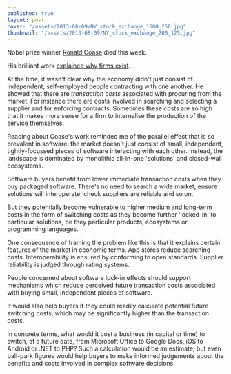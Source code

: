 ```yaml
---
published: true
layout: post
cover: "/assets/2013-08-09/NY_stock_exchange_1600_250.jpg"
thumbnail: "/assets/2013-08-09/NY_stock_exchange_200_125.jpg"
---
```


Nobel prize winner [Ronald Coase](http://en.wikipedia.org/wiki/Ronald_Coase) died this week.

His brilliant work [explained why firms exist](http://www.economist.com/news/leaders/21584985-anyone-who-cares-about-capitalism-and-economics-should-mourn-death-ronald-coase-man). 

At the time, it wasn't clear why the economy didn't just consist of independent, self-employed people contracting with one another. He showed that there are _transaction costs_ associated with procuring from the market. For instance there are costs involved in searching and selecting a supplier and for enforcing contracts. Sometimes these costs are so high that it makes more sense for a firm to internalise the production of the service themselves.

Reading about Coase's work reminded me of the parallel effect that is so prevalent in software: the market doesn't just consist of small, independent, tightly-focussed pieces of software interacting with each other. Instead, the landscape is dominated by monolithic all-in-one 'solutions' and closed-wall ecosystems.

Software buyers benefit from lower immediate transaction costs when they buy packaged software. There's no need to search a wide market, ensure solutions will interoperate, check suppliers are reliable and so on.

But they potentially become vulnerable to higher medium and long-term costs in the form of switching costs as they become further 'locked-in' to particular solutions, be they particular products, ecosystems or programming languages.

One consequence of framing the problem like this is that it explains certain features of the market in economic terms. App stores reduce searching costs. Interoperability is ensured by conforming to open standards. Supplier reliability is judged through rating systems.  

People concerned about software lock-in effects should support mechanisms which reduce perceived future transaction costs associated with buying small, independent pieces of software.

It would also help buyers if they could readily calculate potential future switching costs, which may be significantly higher than the transaction costs. 

In concrete terms, what would it cost a business (in capital or time) to switch, at a future date, from Microsoft Office to Google Docs, iOS to Android or .NET to PHP? Such a calculation would be an estimate, but even ball-park figures would help buyers to make informed judgements about the benefits and costs involved in complex software decisions.
